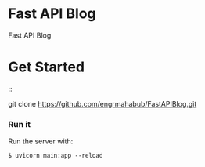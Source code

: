 # Fast API Blog
Fast API Blog

Get Started
============
::

  git clone https://github.com/engrmahabub/FastAPIBlog.git
  
  
  
### Run it

Run the server with:

<div class="termy">

```console
$ uvicorn main:app --reload
 
```

</div>
  
